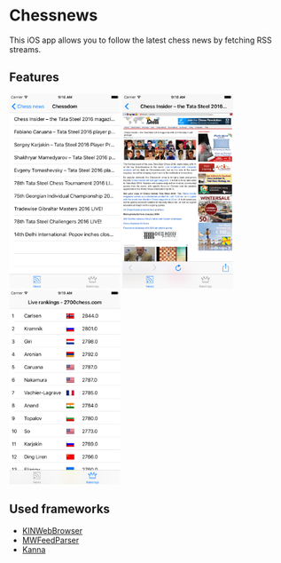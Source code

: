 # Chessnews

This iOS app allows you to follow the latest chess news by fetching RSS streams.

## Features
<img src="https://raw.githubusercontent.com/feveraer/chessnews-ios/master/newsitems.png" width=200 height=350/> 
<img src="https://raw.githubusercontent.com/feveraer/chessnews-ios/master/article.png" width=200 height=350/>
<img src="https://raw.githubusercontent.com/feveraer/chessnews-ios/master/ratings.png" width=200 height=350/>

## Used frameworks
* [KINWebBrowser](https://github.com/dfmuir/KINWebBrowser)
* [MWFeedParser](https://github.com/mwaterfall/MWFeedParser)
* [Kanna](https://github.com/tid-kijyun/Kanna)
